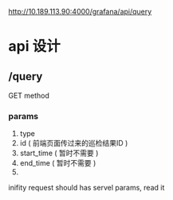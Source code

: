 http://10.189.113.90:4000/grafana/api/query

# api 设计

##  /query 

GET method 

### params

1. type 
2. id ( 前端页面传过来的巡检结果ID )
3. start_time ( 暂时不需要 )
4. end_time ( 暂时不需要 )
5. 

inifity request should has servel params, read it 


